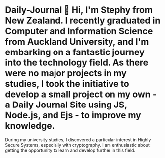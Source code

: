 # Daily-Journal 👋 Hi, I'm Stephy from New Zealand. I recently graduated in Computer and Information Science from Auckland University, and I'm embarking on a fantastic journey into the technology field. As there were no major projects in my studies, I took the initiative to develop a small project on my own - a Daily Journal Site using JS, Node.js, and Ejs - to improve my knowledge.

During my university studies, I discovered a particular interest in Highly Secure Systems, especially with cryptography. I am enthusiastic about getting the opportunity to learn and develop further in this field.
